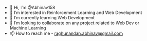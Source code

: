 - 👋 Hi, I’m @Abhinav158
- 👀 I’m interested in Reinforcement Learning and Web Development
- 🌱 I’m currently learning Web Development
- 💞️ I’m looking to collaborate on any project related to Web Dev or Machine Learning
- 📫 How to reach me - raghunandan.abhinav@gmail.com

<!---
Abhinav158/Abhinav158 is a ✨ special ✨ repository because its `README.md` (this file) appears on your GitHub profile.
You can click the Preview link to take a look at your changes.
--->
